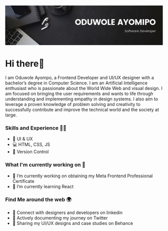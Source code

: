![](https://github.com/oduwole-ayomipo/oduwole-ayomipo/blob/main/Banner.png)

# Hi there👋

I am Oduwole Ayompo, a Frontend Developer and UI/UX designer with a bachelor’s degree in Computer Science. I am an Artificial Intelligence enthusiast who is passionate about the World Wide Web and visual design. I am focused on bringing the user requirements and wants to life through understanding and implementing empathy in design systems. I also aim to leverage a proven knowledge of problem solving and creativity to successfully contribute and improve the technical world and the society at large.

### Skills and Experience 🧑‍🔧
* 📱  UI & UX
* 💻 HTML, CSS, JS
* 👮 Version Control

### What I'm currently working on 🤵
- 🔭 I’m currently working on obtaining my Meta Frontend Professional Certificate 
- 🌱 I’m currently learning React 


### Find Me around the web 🌍
- 🎯 Connect with designers and developers on linkedin
- 🎯 Actively documenting my journey on Twitter
- 🎯 Sharing my UI/UX designs and case studies on Behance 
